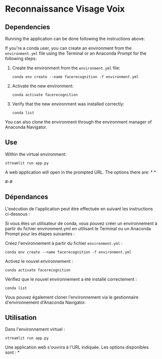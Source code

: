 # Reconnaissance Visage Voix

## Dependencies

Running the application can be done following the instructions above:

If you're a conda user, you can create an environment from the ```environment.yml``` file using the Terminal or an Anaconda Prompt for the following steps:

1. Create the environment from the ```environment.yml``` file:

    ```conda env create --name facerecognition -f environment.yml```
2. Activate the new environment:
    
    ```conda activate facerecognition```

3. Verify that the new environment was installed correctly:

    ```conda list```
    
You can also clone the environment through the environment manager of Anaconda Navigator.

## Use

Within the virtual environment:

```streamlit run app.py```

A web application will open in the prompted URL. The options there are:
* 
* 

#-#

## Dépendances
L'exécution de l'application peut être effectuée en suivant les instructions ci-dessous :

Si vous êtes un utilisateur de conda, vous pouvez créer un environnement à partir du fichier environment.yml en utilisant le Terminal ou un Anaconda Prompt pour les étapes suivantes :

Créez l'environnement à partir du fichier ```environment.yml``` :

```conda env create --name facerecognition -f environment.yml```

Activez le nouvel environnement :

```conda activate facerecognition```

Vérifiez que le nouvel environnement a été installé correctement :

```conda list```

Vous pouvez également cloner l'environnement via le gestionnaire d'environnement d'Anaconda Navigator.

## Utilisation
Dans l'environnement virtuel :

```streamlit run app.py```

Une application web s'ouvrira à l'URL indiquée. Les options disponibles sont :
*
